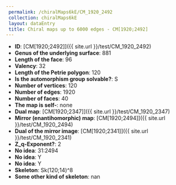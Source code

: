 ```yaml
--- 
 permalink: /chiralMaps6kE/CM_1920_2492 
 collection: chiralMaps6kE
 layout: dataEntry
 title: Chiral maps up to 6000 edges - CM[1920;2492]
---
```


- **ID**: [CM[1920;2492]]({{ site.url }}/test/CM_1920_2492)
- **Genus of the underlying surface**: 881
- **Length of the face**: 96
- **Valency**: 32
- **Length of the Petrie polygon**: 120
- **Is the automorphism group solvable?**: S
- **Number of vertices**: 120
- **Number of edges**: 1920
- **Number of faces**: 40
- **The map is self-**: none
- **Dual map**: [CM[1920;2347]]({{ site.url }}/test/CM_1920_2347)
- **Mirror (enantihomorphic) map**: [CM[1920;2494]]({{ site.url }}/test/CM_1920_2494)
- **Dual of the mirror image**: [CM[1920;2341]]({{ site.url }}/test/CM_1920_2341)
- **Z_q-Exponent?**: 2
- **No idea**:  31:2494
- **No idea**: Y
- **No idea**: Y
- **Skeleton**: Sk(120;14)^8
- **Some other kind of skeleton**: nan
